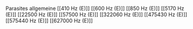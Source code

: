 Parasites allgemeine
[[410 Hz (E)]]
[[600 Hz (E)]]
[[850 Hz (E)]]
[[5170 Hz (E)]]
[[22500 Hz (E)]]
[[57500 Hz (E)]]
[[322060 Hz (E)]]
[[475430 Hz (E)]]
[[575440 Hz (E)]]
[[627000 Hz (E)]]